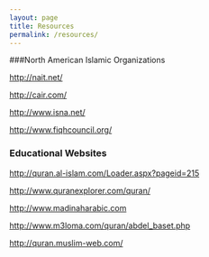 ```yaml
---
layout: page
title: Resources
permalink: /resources/
---
```


###North American Islamic&nbsp;Organizations

<p><a href="http://nait.net">http://nait.net/</a></p>

<p><a href="http://cair.com">http://cair.com/</a></p>

<p><a href="http://www.isna.net">http://www.isna.net/</a></p>

<p><a href="http://www.fiqhcouncil.org">http://www.fiqhcouncil.org/</a></p>

<h3>Educational&nbsp;Websites</h3>
<p><a href="http://quran.al-islam.com/loader.aspx?pageid=215">http://quran.al-islam.com/Loader.aspx?pageid=215</a></p>

<p><a href="http://www.quranexplorer.com/quran/">http://www.quranexplorer.com/quran/</a></p>

<p><a href="http://www.madinaharabic.com">http://www.madinaharabic.com</a></p>

<p><a href="http://www.m3loma.com/quran/abdel_baset.ph">http://www.m3loma.com/quran/abdel_baset.php</a></p>

<p><a href="http://quran.muslim-web.com">http://quran.muslim-web.com/</a></p>